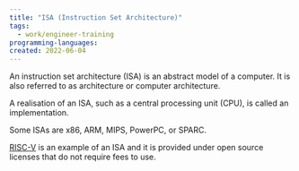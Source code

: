 ```yaml
---
title: "ISA (Instruction Set Architecture)"
tags:
  - work/engineer-training 
programming-languages:
created: 2022-06-04
---
```

An instruction set architecture (ISA) is an abstract model of a computer. It is also referred to as architecture or computer architecture. 

A realisation of an ISA, such as a central processing unit (CPU), is called an implementation. 

Some ISAs are x86, ARM, MIPS, PowerPC, or SPARC.

[RISC-V](notes/private/work/riscv.md) is an example of an ISA and it is provided under open source licenses that do not require fees to use.